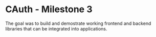 # CAuth - Milestone 3

The goal was to build and demostrate working frontend and backend libraries that can be integrated into applications.
